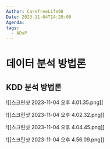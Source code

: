 ```yaml
---
Author: CarefreeLife98
Date: 2023-11-04T14:29:00
Agenda: 
tags:
  - ADsP
---
```

# 데이터 분석 방법론
## KDD 분석 방법론



![[스크린샷 2023-11-04 오후 4.01.35.png]]

![[스크린샷 2023-11-04 오후 4.02.32.png]]

![[스크린샷 2023-11-04 오후 4.04.45.png]]

![[스크린샷 2023-11-04 오후 4.56.09.png]]